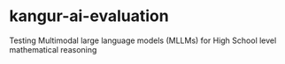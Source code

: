 # kangur-ai-evaluation
Testing Multimodal large language models (MLLMs) for High School level mathematical reasoning
